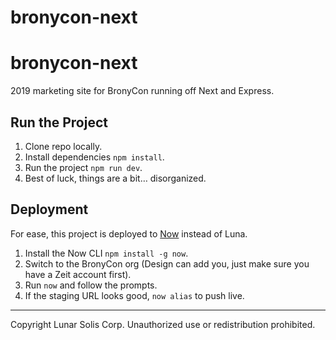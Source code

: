 # bronycon-next

# bronycon-next

2019 marketing site for BronyCon running off Next and Express.

## Run the Project

1. Clone repo locally.
2. Install dependencies `npm install`.
3. Run the project `npm run dev`.
4. Best of luck, things are a bit… disorganized.

## Deployment

For ease, this project is deployed to [Now](https://now.sh) instead of Luna.

1. Install the Now CLI `npm install -g now`.
2. Switch to the BronyCon org (Design can add you, just make sure you have a Zeit account first).
3. Run `now` and follow the prompts.
4. If the staging URL looks good, `now alias` to push live.

---

Copyright Lunar Solis Corp. Unauthorized use or redistribution prohibited.
